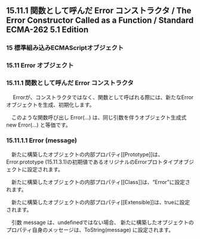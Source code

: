 15.11.1 関数として呼んだ Error コンストラクタ / The Error Constructor Called as a Function / Standard ECMA-262 5.1 Edition
--------------------------------------------------------------------------------------------------------------------------

### 15 標準組み込みECMAScriptオブジェクト

### 15.11 Error オブジェクト

### 15.11.1 関数として呼んだ Error コンストラクタ

　 Errorが、コンストラクタではなく、関数として呼ばれる際には、新たなErrorオブジェクトを生成、初期化します。

　このような関数呼び出し Error(…) は、同じ引数を伴うオブジェクト生成式 new Error(…) と等価です。

### 15.11.1.1 Error (message)

　新たに構築したオブジェクトの内部プロパティ[[Prototype]]は、Error.prototype (15.11.3.1)の初期値であるオリジナルのErrorプロトタイプオブジェクトに設定されます。

　新たに構築したオブジェクトの内部プロパティ[[Class]]は、“Error”に設定されます。

　新たに構築したオブジェクトの内部プロパティ[[Extensible]]は、trueに設定されます。

　引数 message は、undefinedではない場合、 新たに構築したオブジェクトのプロパティ自身のメッセージは、ToString(message) に設定されます。

